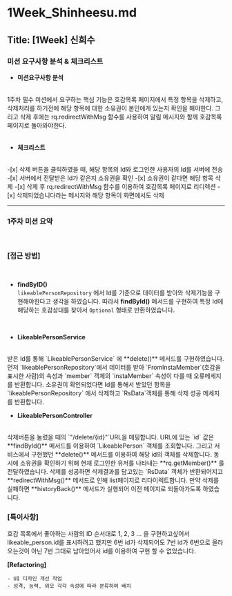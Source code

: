 # 1Week_Shinheesu.md

## Title: [1Week] 신희수

### 미션 요구사항 분석 & 체크리스트

* **미션요구사항 분석**
</br>
1주차 필수 미션에서 요구하는 핵심 기능은 호감목록 페이지에서 특정 항목을 삭제하고, 삭제처리를 하기전에 해당 항목에 대한 소유권이
본인에게 있는지 확인을 해야한다.
그리고 삭제 후에는 rq.redirectWithMsg 함수를 
사용하여 알림 메시지와 함께 호감목록 페이지로 돌아와야한다.
</br>
</br>

* **체크리스트**
</br>
-[x] 삭제 버튼을 클릭하였을 때, 해당 항목의 Id와 로그인한 사용자의 Id를 서버에 전송
-[x] 서버에서 전달받은 Id가 같은지 소유권을 확인
-[x] 소유권이 같다면 해당 항목 삭제
-[x] 삭제 후 rq.redirectWithMsg 함수를 이용하여 호감목록 페이지로 리디렉션
-[x] 삭제되었습니다라는 메시지와 해당 항목이 화면에서도 삭제 


---

### 1주차 미션 요약

<br>

### **[접근 방법]**

<br>

* **findByID()** <br>
`likeablePersonRepository` 에서 Id를 기준으로 데이터를 받아와 삭제기능을 구현해야한다고 생각을 하였습니다.
따라서 **findById()** 메서드를 구현하여 특정 Id에 해당하는 호감상대를 찾아서
`Optional` 형태로 반환하였습니다.

<br>

* **LikeablePersonService**
<br>
받은 Id를 통해 `LikeablePersonService` 에 **delete()** 메서드를 구현하였습니다.
먼저 `likeablePersonRepository`에서 데이터를 받아
`FromInstaMember`(호감을 표시한 사람)의 속성과 `member` 객체의 `instaMember` 속성이 다를 때 오류메세지를 반환합니다.
소유권이 확인되었다면 Id를 통해서 받았던 항목을 `likeablePersonRepository` 에서 삭제하고 `RsData`객체를 통해 삭제 성공 메세지를 반환합니다.
 
<br>

* **LikeablePersonController**
<br>
삭제버튼을 눌렀을 때의 `"/delete/{id}"`URL을 매핑합니다. URL에 있는 `id` 값은 **findById()** 메서드를 이용하여 `LikeablePerson` 객체를 조회합니다.
그리고 서비스에서 구현했던 **delete()** 메서드를 이용하여 해당 id의 객체를 삭제합니다.
동시에 소유권을 확인하기 위해 현재 로그인한 유저를 나타내는 **rq.getMember()** 를 전달하였습니다.
삭제를 성공하면 삭제결과를 담고있는 `RsData` 객체가 반환되어지고 **redirectWithMsg()** 메서드로 인해 list페이지로 리다이렉트합니다.
만약 삭제를 실패하면 **historyBack()** 메서드가 실행되어 이전 페이지로 되돌아가도록 하였습니다.

<br>

### **[특이사항]**

호감 목록에서 좋아하는 사람의 ID 순서대로 1, 2, 3 ... 을 구현하고싶어서 likeable_person.id를 표시하려고 했지만
6번 id가 삭제되어도 7번 id가 6번으로 올라오는것이 아닌 7번 그대로 남아있어서 id를 이용하여 구현 할 수 없었습니다.

**[Refactoring]**

    - UI 디자인 개선 작업
    - 성격, 능력, 외모 각각 속성에 따라 분류하여 배치


 